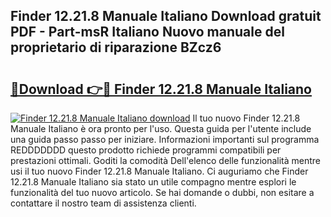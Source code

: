 ## Finder 12.21.8 Manuale Italiano Download gratuit PDF - Part-msR Italiano Nuovo manuale del proprietario di riparazione BZcz6

# <h2><a href="http://df91u1e.blite.top/?on=Finder+12.21.8+Manuale+Italiano">🔗Download 👉🔴 Finder 12.21.8 Manuale Italiano</a></h2>

[![Finder 12.21.8 Manuale Italiano download](https://i.imgur.com/lujVjoI.png)](http://df91u1e.blite.top/?on=Finder+12.21.8+Manuale+Italiano)
Il tuo nuovo Finder 12.21.8 Manuale Italiano è ora pronto per l'uso. Questa guida per l'utente include una guida passo passo per iniziare. Informazioni importanti sul programma REDDDDDDD questo prodotto richiede programmi compatibili per prestazioni ottimali. Goditi la comodità Dell'elenco delle funzionalità mentre usi il tuo nuovo Finder 12.21.8 Manuale Italiano. Ci auguriamo che Finder 12.21.8 Manuale Italiano sia stato un utile compagno mentre esplori le funzionalità del tuo nuovo articolo. Se hai domande o dubbi, non esitare a contattare il nostro team di assistenza clienti.
